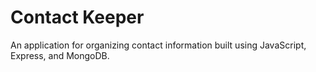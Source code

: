 # Contact Keeper

An application for organizing contact information built using JavaScript, Express, and MongoDB.
